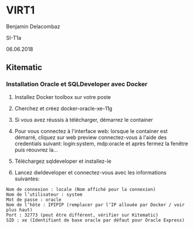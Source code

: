 # VIRT1

Benjamin Delacombaz

SI-T1a

06.06.2018

## Kitematic

### Installation Oracle et SQLDeveloper avec Docker

1. Installez Docker toolbox sur votre poste

2. Cherchez et créez docker-oracle-xe-11g

3. Si vous avez réussis à télécharger, démarrez le container

4. Pour vous connectez à l'interface web: lorsque le container est démarré, cliquez sur web preview connectez-vous à l'aide des credentials suivant: login:system, mdp:oracle et après fermez la fenêtre puis réouvrez la...

5. Téléchargez sqldeveloper et installez-le

6. Lancez dwldeveloper et connectez-vous avec les informations suivantes:
```
Nom de connexion : locale (Nom affiché pour la connexion)
Nom de l’utilisateur : system
Mot de passe : oracle
Nom de l’hôte : IPIPIP (remplacer par l’IP allouée par Docker / voir plus haut)
Port : 32773 (peut être différent, vérifier sur Kitematic)
SID : xe (Identifiant de base oracle par défaut pour Oracle Express)
```
